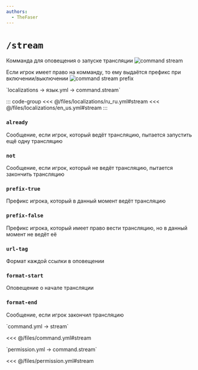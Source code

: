 ```yaml
---
authors:
  - TheFaser
---
```


# `/stream`

Комманда для оповещения о запуске трансляции
![command stream](/commandstream.png)

Если игрок имеет право на комманду, то ему выдаётся префикс при включении/выключении
![command stream prefix](/commandstreamprefix.png)

[//]: # (localization)
<!--@include: @/parts/words.md#localization--> 
<!--@include: @/parts/words.md#path--> `localizations → язык.yml → command.stream`

<!--@include: @/parts/words.md#default--> 

::: code-group
<<< @/files/localizations/ru_ru.yml#stream
<<< @/files/localizations/en_us.yml#stream
:::

### `already`

Сообщение, если игрок, который ведёт трансляцию, пытается запустить ещё одну трансляцию

### `not`

Сообщение, если игрок, который не ведёт трансляцию, пытается закончить трансляцию

### `prefix-true`

Префикс игрока, который в данный момент ведёт трансляцию

### `prefix-false`

Префикс игрока, который имеет право вести трансляцию, но в данный момент не ведёт её

### `url-tag`

Формат каждой ссылки в оповещении

### `format-start`

Оповещение о начале трансляции

### `format-end`

Сообщение, если игрок закончил трансляцию

[//]: # (command.yml)
<!--@include: @/parts/words.md#setting-->
<!--@include: @/parts/words.md#path--> `command.yml → stream`

<!--@include: @/parts/words.md#default-->
<<< @/files/command.yml#stream

<!--@include: @/parts/enable.md-->
<!--@include: @/parts/range.md-->
<!--@include: @/parts/aliases.md-->
<!--@include: @/parts/destination.md-->
<!--@include: @/parts/cooldown.md-->
<!--@include: @/parts/sound.md-->

[//]: # (permission.yml)
<!--@include: @/parts/words.md#permission-->
<!--@include: @/parts/words.md#path--> `permission.yml → command.stream`

<!--@include: @/parts/words.md#default-->
<<< @/files/permission.yml#stream

<!--@include: @/parts/permission/permissionTier3.md-->
<!--@include: @/parts/permission/cooldown.md-->
<!--@include: @/parts/permission/sound.md-->

